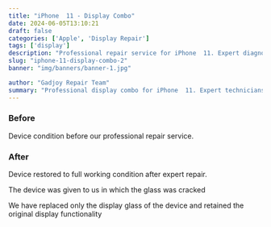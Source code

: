 ```yaml
---
title: "iPhone  11 - Display Combo"
date: 2024-06-05T13:10:21
draft: false
categories: ['Apple', 'Display Repair']
tags: ['display']
description: "Professional repair service for iPhone  11. Expert diagnosis and quality repairs in Bangalore."
slug: "iphone-11-display-combo-2"
banner: "img/banners/banner-1.jpg"

author: "Gadjoy Repair Team"
summary: "Professional display combo for iPhone  11. Expert technicians, quality parts, warranty included."
---
```


### Before

Device condition before our professional repair service.

### After

Device restored to full working condition after expert repair.

The device was given to us in which the glass was cracked

We have replaced only the display glass of the device and retained the original display functionality